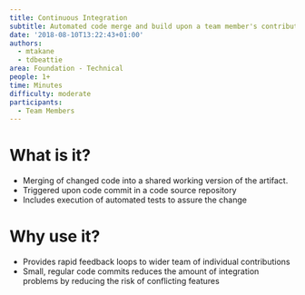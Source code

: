 ```yaml
---
title: Continuous Integration
subtitle: Automated code merge and build upon a team member's contribution
date: '2018-08-10T13:22:43+01:00'
authors:
  - mtakane
  - tdbeattie
area: Foundation - Technical
people: 1+
time: Minutes
difficulty: moderate
participants:
  - Team Members
---
```

# What is it?

* Merging of changed code into a shared working version of the artifact.
* Triggered upon code commit in a code source repository
* Includes execution of automated tests to assure the change



# Why use it?

* Provides rapid feedback loops to wider team of individual contributions
* Small, regular code commits reduces the amount of integration problems by reducing the risk of conflicting features
